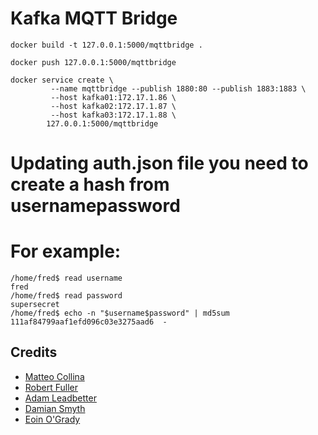 Kafka MQTT Bridge
=================


```
docker build -t 127.0.0.1:5000/mqttbridge .  

docker push 127.0.0.1:5000/mqttbridge

docker service create \
         --name mqttbridge --publish 1880:80 --publish 1883:1883 \
         --host kafka01:172.17.1.86 \
         --host kafka02:172.17.1.87 \
         --host kafka03:172.17.1.88 \
        127.0.0.1:5000/mqttbridge
```

# Updating auth.json file you need to create a hash from usernamepassword
# For example:
```
/home/fred$ read username
fred
/home/fred$ read password
supersecret
/home/fred$ echo -n "$username$password" | md5sum
111af84799aaf1efd096c03e3275aad6  -
```

Credits
-------

* [Matteo Collina](//twitter.com/matteocollina)
* [Robert Fuller](//github.com/fullergalway)
* [Adam Leadbetter](//twitter.com/adamleadbetter)
* [Damian Smyth](//ie.linkedin.com/in/damian-smyth-4b85563)
* [Eoin O'Grady](//ie.linkedin.com/in/eoin-o-grady-6177b)
